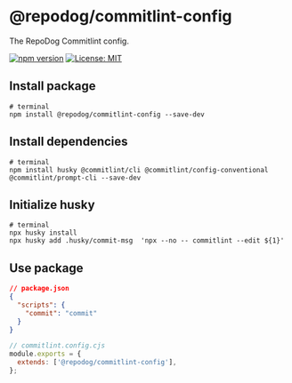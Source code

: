 # @repodog/commitlint-config

The RepoDog Commitlint config.

[![npm version](https://badge.fury.io/js/%40repodog%2Fcommitlint-config.svg)](https://badge.fury.io/js/%40repodog%2Fcommitlint-config)
[![License: MIT](https://img.shields.io/badge/License-MIT-yellow.svg)](LICENSE)

## Install package

```shell
# terminal
npm install @repodog/commitlint-config --save-dev
```

## Install dependencies

```shell
# terminal
npm install husky @commitlint/cli @commitlint/config-conventional @commitlint/prompt-cli --save-dev
```

## Initialize husky

```shell
# terminal
npx husky install
npx husky add .husky/commit-msg  'npx --no -- commitlint --edit ${1}'
```

## Use package

```json
// package.json
{
  "scripts": {
    "commit": "commit"
  }
}
```

```javascript
// commitlint.config.cjs
module.exports = {
  extends: ['@repodog/commitlint-config'],
};
```
